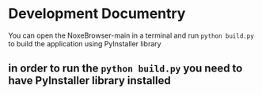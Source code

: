 # Development Documentry

You can open the NoxeBrowser-main in a terminal and run `python build.py` to build the application using PyInstaller library

## in order to run the `python build.py` you need to have PyInstaller library installed
